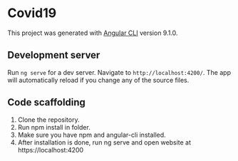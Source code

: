 # Covid19

This project was generated with [Angular CLI](https://github.com/angular/angular-cli) version 9.1.0.

## Development server

Run `ng serve` for a dev server. Navigate to `http://localhost:4200/`. The app will automatically reload if you change any of the source files.

## Code scaffolding

1. Clone the repository.
2. Run npm install in folder.
3. Make sure you have npm and angular-cli installed.
4. After installation is done, run ng serve and open website at https://localhost:4200
